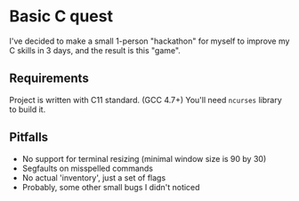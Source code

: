 # Basic C quest
I've decided to make a small 1-person "hackathon" for myself to improve my C skills in 3 days, and the result is this "game".

## Requirements
Project is written with C11 standard. (GCC 4.7+)
You'll need `ncurses` library to build it.

## Pitfalls
- No support for terminal resizing (minimal window size is 90 by 30)
- Segfaults on misspelled commands
- No actual 'inventory', just a set of flags
- Probably, some other small bugs I didn't noticed
